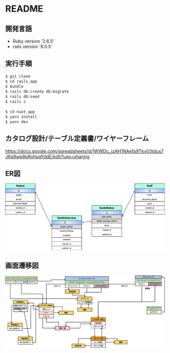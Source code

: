 # README

## 開発言語
- Ruby version '2.6.5'
- rails version '6.0.5'

## 実行手順
```
$ git clone
$ cd rails_app
$ bundle
$ rails db:create db:migrate
$ rails db:seed
$ rails s

$ cd nuxt_app
$ yarn install
$ yarn dev
```

## カタログ設計/テーブル定義書/ワイヤーフレーム
https://docs.google.com/spreadsheets/d/1WWDc_jzAH1NAefa9Tkv03tdus7J6q9wp8pRohpaYddE/edit?usp=sharing

## ER図
<img src="doc/Entity Relationship Diagram.png" alt="ER図" width='650px'>

## 画面遷移図
<img src="doc/Sitemap.png" alt="画面遷移図" width='650px'>